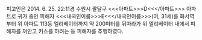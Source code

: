 피고인은 2014. 6. 25. 22:11경 수원시 팔달구 <<<아파트>>>D<<</아파트>>> 아파트로 귀가 중인 피해자 <<<내국인이름>>>E<<</내국인이름>>>(여, 31세)를 화서역부터 위 아파트 113동 엘리베이터까지 약 200미터를 뒤따라가 위 엘리베이터 내에서 피해자를 껴안고 키스를 하려는 등 피해자를 추행하였다.
